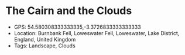 # The Cairn and the Clouds

- GPS: 54.580308333333335,-3.3726833333333333
- Location: Burnbank Fell, Loweswater Fell, Loweswater, Lake District, England, United Kingdom
- Tags: Landscape, Clouds
